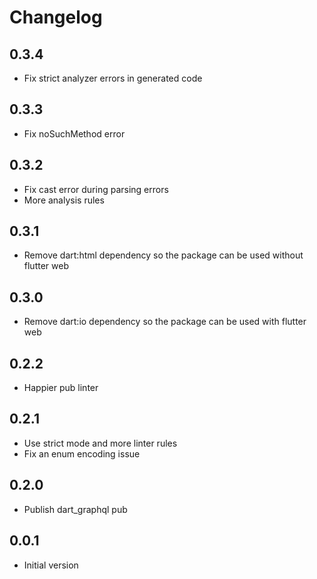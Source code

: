 # Changelog

## 0.3.4

- Fix strict analyzer errors in generated code

## 0.3.3

- Fix noSuchMethod error

## 0.3.2

- Fix cast error during parsing errors
- More analysis rules

## 0.3.1

- Remove dart:html dependency so the package can be used without flutter web

## 0.3.0

- Remove dart:io dependency so the package can be used with flutter web

## 0.2.2

- Happier pub linter

## 0.2.1

- Use strict mode and more linter rules
- Fix an enum encoding issue

## 0.2.0

- Publish dart_graphql pub

## 0.0.1

- Initial version
